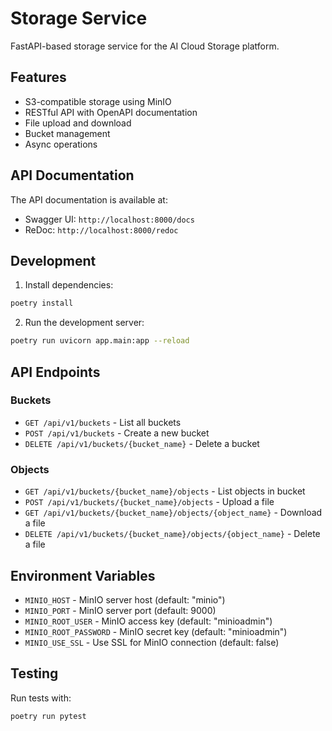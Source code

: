 # Storage Service

FastAPI-based storage service for the AI Cloud Storage platform.

## Features

- S3-compatible storage using MinIO
- RESTful API with OpenAPI documentation
- File upload and download
- Bucket management
- Async operations

## API Documentation

The API documentation is available at:
- Swagger UI: `http://localhost:8000/docs`
- ReDoc: `http://localhost:8000/redoc`

## Development

1. Install dependencies:
```bash
poetry install
```

2. Run the development server:
```bash
poetry run uvicorn app.main:app --reload
```

## API Endpoints

### Buckets

- `GET /api/v1/buckets` - List all buckets
- `POST /api/v1/buckets` - Create a new bucket
- `DELETE /api/v1/buckets/{bucket_name}` - Delete a bucket

### Objects

- `GET /api/v1/buckets/{bucket_name}/objects` - List objects in bucket
- `POST /api/v1/buckets/{bucket_name}/objects` - Upload a file
- `GET /api/v1/buckets/{bucket_name}/objects/{object_name}` - Download a file
- `DELETE /api/v1/buckets/{bucket_name}/objects/{object_name}` - Delete a file

## Environment Variables

- `MINIO_HOST` - MinIO server host (default: "minio")
- `MINIO_PORT` - MinIO server port (default: 9000)
- `MINIO_ROOT_USER` - MinIO access key (default: "minioadmin")
- `MINIO_ROOT_PASSWORD` - MinIO secret key (default: "minioadmin")
- `MINIO_USE_SSL` - Use SSL for MinIO connection (default: false)

## Testing

Run tests with:
```bash
poetry run pytest
```